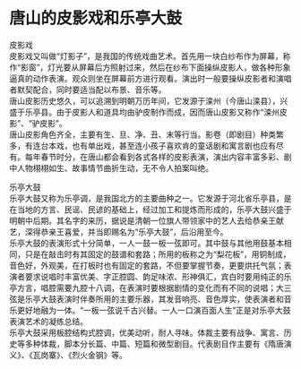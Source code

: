 # 唐山的皮影戏和乐亭大鼓  
  
皮影戏  
皮影戏又叫做“灯影子”，是我国的传统戏曲艺术。首先用一块白纱布作为屏幕，称作“影窗”，灯光要从屏幕后方照射过来，然后在纱布下面操纵皮影人，做各种形象逼真的动作表演。观众则坐在屏幕前方进行观看。演出时一般要操纵皮影者和演唱者默契配合，同时要适当配以布景、音乐等。  
唐山皮影历史悠久，可以追溯到明朝万历年间，它发源于滦州（今唐山滦县），兴盛于乐亭县。由于皮影人和道具均由驴皮制作而成，因而唐山皮影又称作“滦州皮影”、“驴皮影”。  
唐山皮影角色齐全，主要有生、旦、净、丑、末等行当。影卷（即剧目）种类繁多，有连台本戏，也有单出戏，甚至连小孩子喜欢肯的童话剧和寓言剧也应有尽有。每年春节时分，在唐山都会看到各式各样的皮影表演，演出内容丰富多彩、剧中人物栩栩如生、故事情节曲折生动，无不令人拍案叫绝。  
  
乐亭大鼓  
乐亭大鼓又称为乐亭调，是我国北方的主要曲种之一。它发源于河北省乐亭县，是在当地的方言、民谣、民谚的基础上，经过加工和提炼而形成的，乐亭大鼓兴盛于明朝中后期。其名字的来历，据说是清朝一位旗人带领家中的艺人去给恭亲王献艺，深得恭亲王喜爱，并当即赐名为“乐亭大鼓”，后沿用至今。  
乐亭大鼓的表演形式十分简单，一人一鼓一板一弦即可。其中鼓与其他用鼓基本相同，只是在敲击时有其固定的鼓谱和套路；所用的板称之为“梨花板”，用铜制成，音色好，外观美，在打板时也有固定的套路，不但要掌握节奏，更要烘托气氛；表演者要求说唱时丰富优美、字正腔圆、韵足味浓、形神俱汇，宾白时要用纯正的乐亭方言，唱腔需要九腔十八调，在表演时要根据剧情的变化而有不同的说唱；大三弦是乐亭大鼓表演时伴奏所用的主要乐器，其发音响亮、音色厚实，使表演者和音乐更好地融为一体。“一板一弦说千古兴替。一人一口演百面人生”正是对乐亭大鼓表演艺术的凝练总结。  
乐亭大鼓采用板腔结构式腔调，优美动听，耐人寻味。体裁主要有战争、寓言、历史等多种体裁，脚本分长篇、中篇、短篇和微型剧目。代表剧目作主要有《隋唐演义》、《瓦岗寨》、《烈火金钢》等。  
